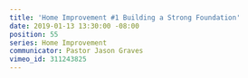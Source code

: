 ```yaml
---
title: 'Home Improvement #1 Building a Strong Foundation'
date: 2019-01-13 13:30:00 -08:00
position: 55
series: Home Improvement
communicator: Pastor Jason Graves
vimeo_id: 311243825
---
```


